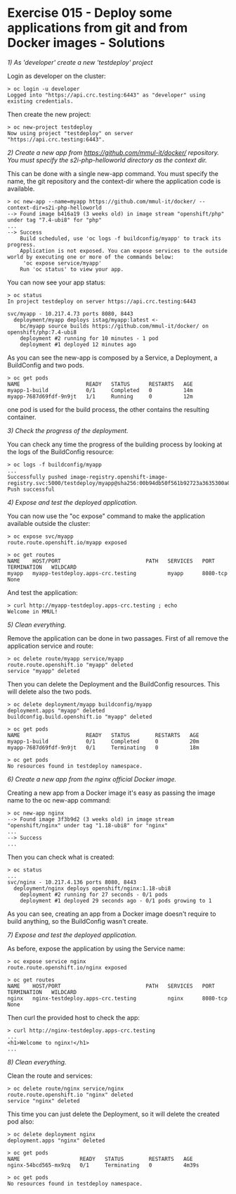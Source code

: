 # Exercise 015 - Deploy some applications from git and from Docker images - Solutions

_1) As 'developer' create a new 'testdeploy' project_

Login as developer on the cluster:

```
> oc login -u developer
Logged into "https://api.crc.testing:6443" as "developer" using existing credentials.
```

Then create the new project:

```
> oc new-project testdeploy
Now using project "testdeploy" on server "https://api.crc.testing:6443".
```

_2) Create a new app from https://github.com/mmul-it/docker/ repository. You
   must specify the s2i-php-helloworld directory as the context dir._

This can be done with a single new-app command. You must specify the name, the
git repository and the context-dir where the application code is available.

```
> oc new-app --name=myapp https://github.com/mmul-it/docker/ --context-dir=s2i-php-helloworld
--> Found image b416a19 (3 weeks old) in image stream "openshift/php" under tag "7.4-ubi8" for "php"
...
--> Success
    Build scheduled, use 'oc logs -f buildconfig/myapp' to track its progress.
    Application is not exposed. You can expose services to the outside world by executing one or more of the commands below:
     'oc expose service/myapp'
    Run 'oc status' to view your app.
```

You can now see your app status:

```
> oc status
In project testdeploy on server https://api.crc.testing:6443

svc/myapp - 10.217.4.73 ports 8080, 8443
  deployment/myapp deploys istag/myapp:latest <-
    bc/myapp source builds https://github.com/mmul-it/docker/ on openshift/php:7.4-ubi8
    deployment #2 running for 10 minutes - 1 pod
    deployment #1 deployed 12 minutes ago
```

As you can see the new-app is composed by a Service, a Deployment, a
BuildConfig and two pods.

```
> oc get pods
NAME                     READY   STATUS      RESTARTS   AGE
myapp-1-build            0/1     Completed   0          14m
myapp-7687d69fdf-9n9jt   1/1     Running     0          12m
```

one pod is used for the build process, the other contains the resulting
container.

_3) Check the progress of the deployment._

You can check any time the progress of the building process by looking at the
logs of the BuildConfig resource:

```
> oc logs -f buildconfig/myapp
...
Successfully pushed image-registry.openshift-image-registry.svc:5000/testdeploy/myapp@sha256:00b94db50f561b92723a3635300a0f580762c159d665ca6262a3851539f77bf5
Push successful
```

_4) Expose and test the deployed application._

You can now use the "oc expose" command to make the application available
outside the cluster:

```
> oc expose svc/myapp
route.route.openshift.io/myapp exposed

> oc get routes
NAME    HOST/PORT                           PATH   SERVICES   PORT       TERMINATION   WILDCARD
myapp   myapp-testdeploy.apps-crc.testing          myapp      8080-tcp                 None
```

And test the application:

```
> curl http://myapp-testdeploy.apps-crc.testing ; echo
Welcome in MMUL!
```

_5) Clean everything._

Remove the application can be done in two passages. First of all remove the
application service and route:

```
> oc delete route/myapp service/myapp
route.route.openshift.io "myapp" deleted
service "myapp" deleted
```

Then you can delete the Deployment and the BuildConfig resources. This will
delete also the two pods.

```
> oc delete deployment/myapp buildconfig/myapp
deployment.apps "myapp" deleted
buildconfig.build.openshift.io "myapp" deleted

> oc get pods
NAME                     READY   STATUS        RESTARTS   AGE
myapp-1-build            0/1     Completed     0          20m
myapp-7687d69fdf-9n9jt   0/1     Terminating   0          18m

> oc get pods
No resources found in testdeploy namespace.
```

_6) Create a new app from the nginx official Docker image._

Creating a new app from a Docker image it's easy as passing the image name
to the oc new-app command:

```
> oc new-app nginx
--> Found image 3f3b9d2 (3 weeks old) in image stream "openshift/nginx" under tag "1.18-ubi8" for "nginx"
...
--> Success
...
```

Then you can check what is created:

```
> oc status
...
svc/nginx - 10.217.4.136 ports 8080, 8443
  deployment/nginx deploys openshift/nginx:1.18-ubi8
    deployment #2 running for 27 seconds - 0/1 pods
    deployment #1 deployed 29 seconds ago - 0/1 pods growing to 1
```

As you can see, creating an app from a Docker image doesn't require to build
anything, so the BuildConfig wasn't create.

_7) Expose and test the deployed application._

As before, expose the application by using the Service name:

```
> oc expose service nginx
route.route.openshift.io/nginx exposed

> oc get routes
NAME    HOST/PORT                           PATH   SERVICES   PORT       TERMINATION   WILDCARD
nginx   nginx-testdeploy.apps-crc.testing          nginx      8080-tcp                 None
```

Then curl the provided host to check the app:

```
> curl http://nginx-testdeploy.apps-crc.testing
...
<h1>Welcome to nginx!</h1>
...
```

_8) Clean everything._

Clean the route and services:

```
> oc delete route/nginx service/nginx
route.route.openshift.io "nginx" deleted
service "nginx" deleted
```

This time you can just delete the Deployment, so it will delete the created
pod also:

```
> oc delete deployment nginx
deployment.apps "nginx" deleted

> oc get pods
NAME                   READY   STATUS        RESTARTS   AGE
nginx-54bcd565-mx9zq   0/1     Terminating   0          4m39s

> oc get pods
No resources found in testdeploy namespace.
```
